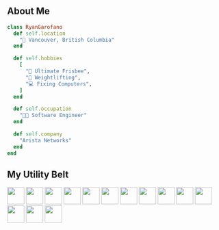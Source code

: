 ## About Me
```ruby
class RyanGarofano
  def self.location
    "📍 Vancouver, British Columbia"
  end

  def self.hobbies
    [
      "🥏 Ultimate Frisbee",
      "💪 Weightlifting",
      "💻 Fixing Computers",
    ]
  end

  def self.occupation
    "👨‍💻 Software Engineer"
  end

  def self.company
    "Arista Networks"
  end
end
```

## My Utility Belt
<p align="left">
  <a href="https://neovim.io" ><img src="https://cdn.jsdelivr.net/gh/devicons/devicon@latest/icons/neovim/neovim-original.svg" width="40" height="40" /></a>
  <a href="https://www.gnu.org/software/bash/" ><img src="https://cdn.jsdelivr.net/gh/devicons/devicon@latest/icons/bash/bash-original.svg" width="40" height="40" /></a>
  <a href="https://archlinux.org" ><img src="https://cdn.jsdelivr.net/gh/devicons/devicon@latest/icons/archlinux/archlinux-original.svg" width="40" height="40" /></a>
  <a href="https://debian.org" ><img src="https://cdn.jsdelivr.net/gh/devicons/devicon@latest/icons/debian/debian-original.svg" width="40" height="40" /></a>
  <a href="https://git-scm.com/" ><img src="https://cdn.jsdelivr.net/gh/devicons/devicon@latest/icons/git/git-original.svg" width="40" height="40" /></a>
  <a href="https://www.ruby-lang.org" ><img src="https://cdn.jsdelivr.net/gh/devicons/devicon@latest/icons/ruby/ruby-original.svg" width="40" height="40" /></a>
  <a href="https://www.python.org/" ><img src="https://cdn.jsdelivr.net/gh/devicons/devicon@latest/icons/python/python-original.svg" width="40" height="40" /></a>
  <a href="https://cplusplus.com/" ><img src="https://cdn.jsdelivr.net/gh/devicons/devicon@latest/icons/cplusplus/cplusplus-original.svg" width="40" height="40" /></a>
  <a href="https://developer.mozilla.org/en-US/docs/Glossary/HTML5" ><img src="https://cdn.jsdelivr.net/gh/devicons/devicon@latest/icons/html5/html5-original.svg" width="40" height="40" /></a>
  <a href="https://tailwindcss.com" ><img src="https://cdn.jsdelivr.net/gh/devicons/devicon@latest/icons/tailwindcss/tailwindcss-original.svg" width="40" height="40" /></a>
  <a href="https://developer.mozilla.org/en-US/docs/Web/JavaScript" ><img src="https://cdn.jsdelivr.net/gh/devicons/devicon@latest/icons/javascript/javascript-original.svg" width="40" height="40" /></a>
  <a href="https://www.postgresql.org/" ><img src="https://cdn.jsdelivr.net/gh/devicons/devicon@latest/icons/postgresql/postgresql-original.svg" width="40" height="40" /></a>
  <a href="https://rubyonrails.org" ><img src="https://cdn.jsdelivr.net/gh/devicons/devicon@latest/icons/rails/rails-plain.svg" width="40" height="40" /></a>
  <a href="https://react.dev/" ><img src="https://cdn.jsdelivr.net/gh/devicons/devicon@latest/icons/react/react-original.svg" width="40" height="40" /></a>
</p>
          
          
